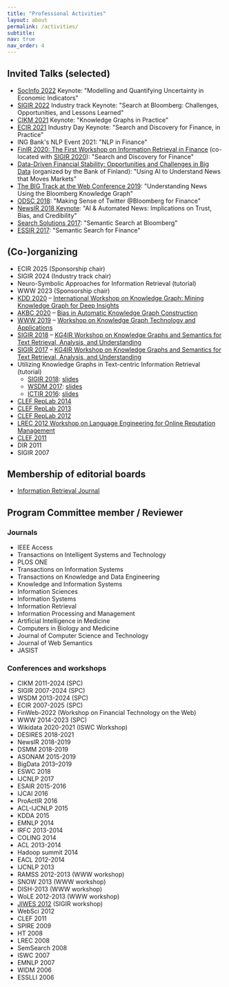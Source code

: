 ```yaml
---
title: "Professional Activities"
layout: about
permalink: /activities/
subtitle:
nav: true
nav_order: 4
---
```


## Invited Talks (selected)

- [SocInfo 2022](https://www.dcs.gla.ac.uk/socinfo2022/) Keynote: "Modelling and Quantifying Uncertainty in Economic Indicators"
- [SIGIR 2022](https://sigir.org/sigir2022/) Industry track Keynote: "Search at Bloomberg: Challenges, Opportunities, and Lessons Learned"
- [CIKM 2021](https://www.cikm2021.org/programme/keynote-speakers) Keynote: "Knowledge Graphs in Practice"
- [ECIR 2021](https://www.ecir2021.eu/) Industry Day Keynote: "Search and Discovery for Finance, in Practice"
- ING Bank's NLP Event 2021: "NLP in Finance"
- [FinIR 2020: The First Workshop on Information Retrieval in Finance](https://finir2020.github.io/) (co-located with [SIGIR 2020](http://sigir.org/sigir2020/)): "Search and Discovery for Finance"
- [Data-Driven Financial Stability: Opportunities and Challenges in Big Data](https://www.suomenpankki.fi/en/financial-stability/events/Big-Data-2019/) (organized by the Bank of Finland): "Using AI to Understand News that Moves Markets"
- [The BIG Track at the Web Conference 2019](https://www2019.thewebconf.org/event-big): "Understanding News Using the Bloomberg Knowledge Graph"
- [ODSC 2018](https://odsc.com/london): "Making Sense of Twitter @Bloomberg for Finance"
- [NewsIR 2018 Keynote](https://research.signal-ai.com/newsir18/speakers/index.html): "AI & Automated News: Implications on Trust, Bias, and Credibility"
- [Search Solutions 2017](https://irsg.bcs.org/SearchSolutions/2017/sse2017.php): "Semantic Search at Bloomberg"
- [ESSIR 2017](https://eventum.upf.edu/8496/detail/11th-european-summer-school-in-information-retrieval-and40;essir-2017and41;.html): "Semantic Search for Finance"

## (Co-)organizing

- ECIR 2025 (Sponsorship chair)
- SIGIR 2024 (Industry track chair)
- Neuro-Symbolic Approaches for Information Retrieval (tutorial)
- WWW 2023 (Sponsorship chair)
- [KDD 2020](https://www.kdd.org/kdd2020/) – [International Workshop on Knowledge Graph: Mining Knowledge Graph for Deep Insights](https://suitclub.ischool.utexas.edu/IWKG_KDD2020/index.html)
- [AKBC 2020](https://www.akbc.ws/2020/) – [Bias in Automatic Knowledge Graph Construction](https://kg-bias.github.io/)
- [WWW 2019](https://www2019.thewebconf.org/) – [Workshop on Knowledge Graph Technology and Applications](https://suitclub.ischool.utexas.edu/KGTA_WWW2019/index.html)
- [SIGIR 2018](http://sigir.org/sigir2018/) – [KG4IR Workshop on Knowledge Graphs and Semantics for Text Retrieval, Analysis, and Understanding](https://kg4ir.github.io/)
- [SIGIR 2017](http://sigir.org/sigir2017) – [KG4IR Workshop on Knowledge Graphs and Semantics for Text Retrieval, Analysis, and Understanding](https://kg4ir.github.io/previous/KG4IR-SIGIR17/)
- Utilizing Knowledge Graphs in Text-centric Information Retrieval (tutorial)
  - [SIGIR 2018](http://sigir.org/sigir2018): [slides](https://github.com/laura-dietz/tutorial-utilizing-kg/blob/master/sigir2018)
  - [WSDM 2017](http://www.wsdm-conference.org/2017/): [slides](https://github.com/laura-dietz/tutorial-utilizing-kg/blob/master/wsdm2017)
  - [ICTIR 2016](https://dl.acm.org/doi/proceedings/10.1145/2970398): [slides](https://github.com/laura-dietz/tutorial-kb4ir)
- [CLEF RepLab 2014](http://nlp.uned.es/replab2014/ "CLEF RepLab 2014")
- [CLEF RepLab 2013](http://nlp.uned.es/replab2013/ "RepLab 2013")
- [CLEF RepLab 2012](http://ceur-ws.org/Vol-1178/CLEF2012wn-RepLab-AmigoEt2012.pdf "RepLab 2012")
- [LREC 2012 Workshop on Language Engineering for Online Reputation Management](http://edgar.meij.pro/lrec-2012-workshop-language-engineering-online-reputation-management/ "LREC 2012 Workshop on Language Engineering for Online Reputation Management")
- [CLEF 2011](http://clef2011.clef-initiative.eu/ "CLEF 2011")
- DIR 2011
- SIGIR 2007

## Membership of editorial boards

- [Information Retrieval Journal](http://www.springer.com/computer/database+management+%26+information+retrieval/journal/10791?detailsPage=editorialBoard "Information Retrieval Journal editorial board")

## Program Committee member / Reviewer

### Journals

- IEEE Access
- Transactions on Intelligent Systems and Technology
- PLOS ONE
- Transactions on Information Systems
- Transactions on Knowledge and Data Engineering
- Knowledge and Information Systems
- Information Sciences
- Information Systems
- Information Retrieval
- Information Processing and Management
- Artificial Intelligence in Medicine
- Computers in Biology and Medicine
- Journal of Computer Science and Technology
- Journal of Web Semantics
- JASIST

### Conferences and workshops

- CIKM 2011-2024 (SPC)
- SIGIR 2007-2024 (SPC)
- WSDM 2013-2024 (SPC)
- ECIR 2007-2025 (SPC)
- FinWeb-2022 (Workshop on Financial Technology on the Web)
- WWW 2014-2023 (SPC)
- Wikidata 2020-2021 (ISWC Workshop)
- DESIRES 2018-2021
- NewsIR 2018-2019
- DSMM 2018-2019
- ASONAM 2015-2019
- BigData 2013–2019
- ESWC 2018
- IJCNLP 2017
- ESAIR 2015-2016
- IJCAI 2016
- ProActIR 2016
- ACL-IJCNLP 2015
- KDDA 2015
- EMNLP 2014
- IRFC 2013-2014
- COLING 2014
- ACL 2013-2014
- Hadoop summit 2014
- EACL 2012-2014
- IJCNLP 2013
- RAMSS 2012-2013 (WWW workshop)
- SNOW 2013 (WWW workshop)
- DISH-2013 (WWW workshop)
- WoLE 2012-2013 (WWW workshop)
- [JIWES 2012](http://km.aifb.kit.edu/ws/jiwes2012/ "JIWES2012") (SIGIR workshop)
- WebSci 2012
- CLEF 2011
- SPIRE 2009
- HT 2008
- LREC 2008
- SemSearch 2008
- ISWC 2007
- EMNLP 2007
- WIDM 2006
- ESSLLI 2006
